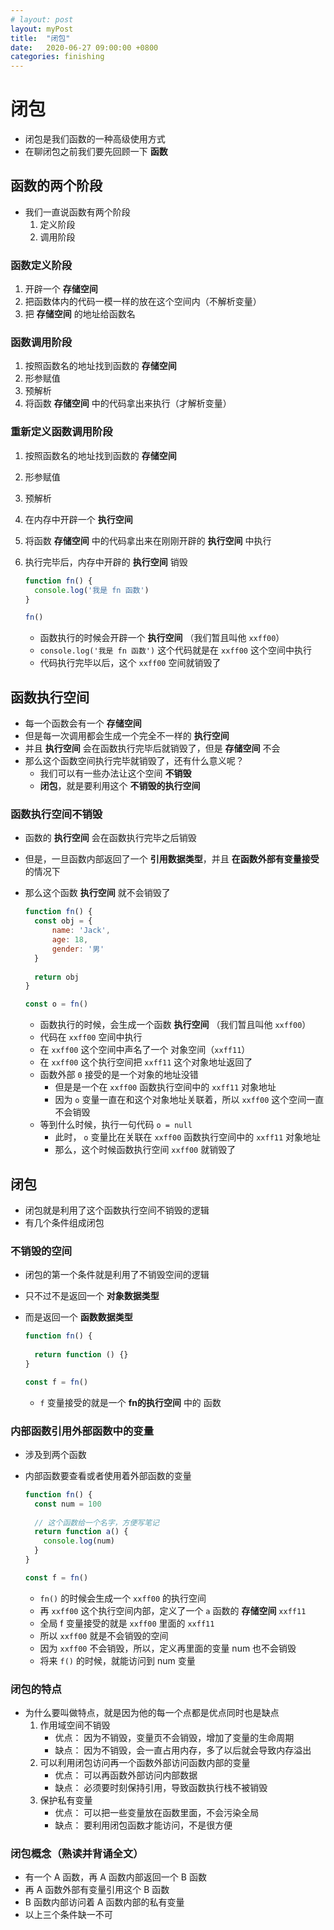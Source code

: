 ```yaml
---
# layout: post
layout: myPost
title:  "闭包"
date:   2020-06-27 09:00:00 +0800
categories: finishing
---
```


# 闭包

- 闭包是我们函数的一种高级使用方式
- 在聊闭包之前我们要先回顾一下 **函数**



## 函数的两个阶段

- 我们一直说函数有两个阶段
  1. 定义阶段
  2. 调用阶段



### 函数定义阶段

1. 开辟一个 **存储空间**
2. 把函数体内的代码一模一样的放在这个空间内（不解析变量）
3. 把 **存储空间** 的地址给函数名



### 函数调用阶段

1. 按照函数名的地址找到函数的 **存储空间**
2. 形参赋值
3. 预解析
4. 将函数 **存储空间** 中的代码拿出来执行（才解析变量）



### 重新定义函数调用阶段

1. 按照函数名的地址找到函数的 **存储空间**

2. 形参赋值

3. 预解析

4. 在内存中开辟一个 **执行空间**

5. 将函数 **存储空间** 中的代码拿出来在刚刚开辟的 **执行空间** 中执行

6. 执行完毕后，内存中开辟的 **执行空间** 销毁

   ```javascript
   function fn() {
     console.log('我是 fn 函数')
   }
   
   fn() 
   ```

   - 函数执行的时候会开辟一个 **执行空间** （我们暂且叫他 `xxff00`）
   - `console.log('我是 fn 函数')` 这个代码就是在 `xxff00` 这个空间中执行
   - 代码执行完毕以后，这个 `xxff00` 空间就销毁了



## 函数执行空间

- 每一个函数会有一个 **存储空间**
- 但是每一次调用都会生成一个完全不一样的 **执行空间**
- 并且 **执行空间** 会在函数执行完毕后就销毁了，但是 **存储空间** 不会
- 那么这个函数空间执行完毕就销毁了，还有什么意义呢？
  - 我们可以有一些办法让这个空间 **不销毁**
  - **闭包**，就是要利用这个 **不销毁的执行空间**



### 函数执行空间不销毁

- 函数的 **执行空间** 会在函数执行完毕之后销毁

- 但是，一旦函数内部返回了一个 **引用数据类型**，并且 **在函数外部有变量接受** 的情况下

- 那么这个函数 **执行空间** 就不会销毁了

  ```javascript
  function fn() {
    const obj = {
        name: 'Jack',
        age: 18,
        gender: '男'
    }
    
    return obj
  }
  
  const o = fn()
  ```

  - 函数执行的时候，会生成一个函数 **执行空间** （我们暂且叫他 `xxff00`）
  - 代码在 `xxff00` 空间中执行
  - 在 `xxff00` 这个空间中声名了一个 对象空间（`xxff11`）
  - 在 `xxff00` 这个执行空间把 `xxff11` 这个对象地址返回了
  - 函数外部 `0` 接受的是一个对象的地址没错
    - 但是是一个在 `xxff00` 函数执行空间中的 `xxff11` 对象地址
    - 因为 `o` 变量一直在和这个对象地址关联着，所以 `xxff00` 这个空间一直不会销毁
  - 等到什么时候，执行一句代码 `o = null`
    - 此时， `o` 变量比在关联在 `xxff00` 函数执行空间中的 `xxff11` 对象地址
    - 那么，这个时候函数执行空间 `xxff00` 就销毁了



## 闭包

- 闭包就是利用了这个函数执行空间不销毁的逻辑
- 有几个条件组成闭包



### 不销毁的空间

- 闭包的第一个条件就是利用了不销毁空间的逻辑

- 只不过不是返回一个 **对象数据类型**

- 而是返回一个 **函数数据类型**

  ```javascript
  function fn() {
      
    return function () {}
  }
  
  const f = fn()
  ```

  - `f` 变量接受的就是一个 **fn的执行空间** 中的 函数



### 内部函数引用外部函数中的变量

- 涉及到两个函数

- 内部函数要查看或者使用着外部函数的变量

  ```javascript
  function fn() {
    const num = 100
    
    // 这个函数给一个名字，方便写笔记
    return function a() {
      console.log(num)
    }
  }
  
  const f = fn()
  ```

  - `fn()` 的时候会生成一个 `xxff00` 的执行空间
  - 再 `xxff00` 这个执行空间内部，定义了一个 `a` 函数的 **存储空间** `xxff11`
  - 全局 f 变量接受的就是 `xxff00` 里面的 `xxff11` 
  - 所以 `xxff00` 就是不会销毁的空间
  - 因为 `xxff00` 不会销毁，所以，定义再里面的变量 num 也不会销毁
  - 将来 `f()` 的时候，就能访问到 num 变量



### 闭包的特点

- 为什么要叫做特点，就是因为他的每一个点都是优点同时也是缺点
  1. 作用域空间不销毁
     - 优点： 因为不销毁，变量页不会销毁，增加了变量的生命周期
     - 缺点： 因为不销毁，会一直占用内存，多了以后就会导致内存溢出
  2. 可以利用闭包访问再一个函数外部访问函数内部的变量
     - 优点： 可以再函数外部访问内部数据
     - 缺点： 必须要时刻保持引用，导致函数执行栈不被销毁
  3. 保护私有变量
     - 优点： 可以把一些变量放在函数里面，不会污染全局
     - 缺点： 要利用闭包函数才能访问，不是很方便



### 闭包概念（熟读并背诵全文）

- 有一个 A 函数，再 A 函数内部返回一个 B 函数
- 再 A 函数外部有变量引用这个 B 函数
- B 函数内部访问着 A 函数内部的私有变量
- 以上三个条件缺一不可

 
